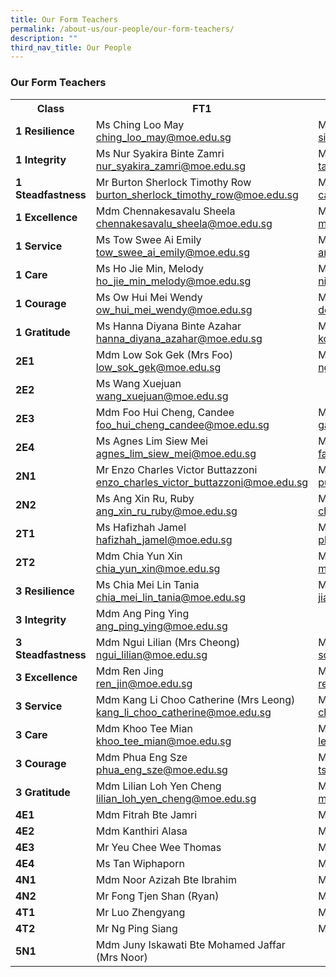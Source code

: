 ```yaml
---
title: Our Form Teachers
permalink: /about-us/our-people/our-form-teachers/
description: ""
third_nav_title: Our People
---
```

<h3>Our Form Teachers</h3>
<table style="width:100%">
<tbody>
<tr>
<th style="width:25%">Class</th>
<th style="width:40%">FT1</th>
<th style="width:40%">FT2</th>
</tr>
<tr>
	<td><strong>1 Resilience</strong></td>
<td>Ms Ching Loo May<br><a href="mailto: ching_loo_may@moe.edu.sg">ching_loo_may@moe.edu.sg</a></td>
<td>Mdm Siti Fatima Binte Azmi<br><a href="mailto: siti_fatima_bte_azmi@moe.edu.sg">siti_fatima_bte_azmi@moe.edu.sg</a></td>
</tr>
<tr>
	<td><strong>1 Integrity</strong></td>
<td>Ms Nur Syakira Binte Zamri<br><a href="mailto: nur_syakira_zamri@moe.edu.sg">nur_syakira_zamri@moe.edu.sg</a></td>
<td>Mr Tan Boon Seng<br><a href="mailto: tan_boon_seng_a@moe.edu.sg">tan_boon_seng_a@moe.edu.sg</a></td>
</tr>
<tr>
	<td><strong>1 Steadfastness</strong></td>
<td>Mr Burton Sherlock Timothy Row<br><a href="mailto: burton_sherlock_timothy_row@moe.edu.sg">burton_sherlock_timothy_row@moe.edu.sg</a></td>
<td>Ms Carita Chew Meng<br><a href="mailto: carita_chew_meng@moe.edu.sg">carita_chew_meng@moe.edu.sg</a></td>
</tr>
	<tr>
		<td><strong>1 Excellence</strong></td>
<td>Mdm Chennakesavalu Sheela<br><a href="mailto: chennakesavalu_sheela@moe.edu.sg">chennakesavalu_sheela@moe.edu.sg</a></td>
<td>Mr Mohamed Imran Bin Ishak<br><a href="mailto: mohamed_imran_ishak@moe.edu.sg">mohamed_imran_ishak@moe.edu.sg</a></td>
</tr>
	<tr>
		<td><strong>1 Service</strong></td>
<td>Ms Tow Swee Ai Emily<br><a href="mailto: tow_swee_ai_emily@moe.edu.sg">tow_swee_ai_emily@moe.edu.sg</a></td>
<td>Mdm	Amelia Y Dizon<br><a href="mailto: amelia_y_dizon@moe.edu.sg">amelia_y_dizon@moe.edu.sg</a></td>
</tr>
	<tr>
		<td><strong>1 Care</strong></td>
<td>Ms Ho Jie Min, Melody<br><a href="mailto: ho_jie_min_melody@moe.edu.sg">ho_jie_min_melody@moe.edu.sg</a></td>
<td>Mdm	Nirmala d/o K Periyiah (Mrs Ganesan)<br><a href="mailto: nirmala_k_periyiah@moe.edu.sg">nirmala_k_periyiah@moe.edu.sg</a></td>
</tr>
	<tr>
		<td><strong>1 Courage</strong></td>
<td>Ms Ow Hui Mei Wendy<br><a href="mailto: ow_hui_mei_wendy@moe.edu.sg">ow_hui_mei_wendy@moe.edu.sg</a></td>
<td>Mdm	Kasturi d/o Manoselvam<br><a href="mailto: do_manoselvam_kasturi@moe.edu.sg">do_manoselvam_kasturi@moe.edu.sg</a></td>
</tr>
	<tr>
		<td><strong>1 Gratitude</strong></td>
<td>Ms Hanna Diyana Binte Azahar<br><a href="mailto: hanna_diyana_azahar@moe.edu.sg">hanna_diyana_azahar@moe.edu.sg</a></td>
<td>Mdm	Koh Pei Pei Jennifer<br><a href="mailto: koh_pei_pei_jennifer@moe.edu.sg">koh_pei_pei_jennifer@moe.edu.sg</a></td>
</tr>
		<tr>
			<td><strong>2E1</strong> </td>
<td>Mdm	Low Sok Gek (Mrs Foo)<br><a href="mailto: low_sok_gek@moe.edu.sg">low_sok_gek@moe.edu.sg</a></td>
<td>Ms Ng Hui Wen<br><a href="mailto: ng_hui_wen_a@moe.edu.sg">ng_hui_wen_a@moe.edu.sg</a></td>
</tr>
		<tr>
			<td><strong>2E2</strong></td>
<td>Ms Wang Xuejuan<br><a href="mailto: wang_xuejuan@moe.edu.sg">wang_xuejuan@moe.edu.sg</a></td>
<td></td>
</tr>
		<tr>
			<td><strong>2E3</strong></td>
<td>Mdm	Foo Hui Cheng, Candee<br><a href="mailto: foo_hui_cheng_candee@moe.edu.sg">foo_hui_cheng_candee@moe.edu.sg</a></td>
<td>Mr Ng Qi Qin, Gary<br><a href="mailto: gary_ng_qi_qin@moe.edu.sg">gary_ng_qi_qin@moe.edu.sg</a></td>
</tr>
		<tr>
			<td><strong>2E4</strong></td>
<td>Ms Agnes Lim Siew Mei<br><a href="mailto: agnes_lim_siew_mei@moe.edu.sg">agnes_lim_siew_mei@moe.edu.sg</a></td>
<td>Mdm	Farhanah Binte Abdullah Sani<br><a href="mailto: farhanah_abdullah_sani@moe.edu.sg">farhanah_abdullah_sani@moe.edu.sg</a></td>
</tr>
		<tr>
			<td><strong>2N1</strong></td>
<td>Mr Enzo Charles Victor Buttazzoni<br><a href="mailto: enzo_charles_victor_buttazzoni@moe.edu.sg">enzo_charles_victor_buttazzoni@moe.edu.sg</a></td>
<td>Mdm	Puah Shi Hui Silia<br><a href="mailto: puah_shi_hui_silia@moe.edu.sg">puah_shi_hui_silia@moe.edu.sg</a></td>
</tr>
		<tr>
			<td><strong>2N2</strong></td>
<td>Ms Ang Xin Ru, Ruby<br><a href="mailto: ang_xin_ru_ruby@moe.edu.sg">ang_xin_ru_ruby@moe.edu.sg</a></td>
<td>Ms Chew Hui Leng Faith<br><a href="mailto: chew_hui_leng_faith@moe.edu.sg">chew_hui_leng_faith@moe.edu.sg</a></td>
</tr>
		<tr>
			<td><strong>2T1</strong></td>
<td>Ms Hafizhah Jamel<br><a href="mailto: hafizhah_jamel@moe.edu.sg">hafizhah_jamel@moe.edu.sg</a></td>
<td>Mdm	Phua Meng Hong<br><a href="mailto: phua_meng_hong@moe.edu.sg">phua_meng_hong@moe.edu.sg</a></td>
</tr>
<tr>
	<td><strong>2T2</strong></td>
<td>Mdm Chia Yun Xin<br><a href="mailto: chia_yun_xin@moe.edu.sg">chia_yun_xin@moe.edu.sg</a></td>
<td>Mr Mohamed Izwan Bin Abdul Manan<br><a href="mailto: mohamed_izwan_abdul_manan@moe.edu.sg">mohamed_izwan_abdul_manan@moe.edu.sg</a></td>
</tr>
	<tr>
		<td><strong>3 Resilience</strong></td>
<td>Ms Chia Mei Lin Tania<br><a href="mailto: chia_mei_lin_tania@moe.edu.sg">chia_mei_lin_tania@moe.edu.sg</a></td>
<td>Mdm Jiang Nan<br><a href="mailto: jiang_nan@moe.edu.sg">jiang_nan@moe.edu.sg</a></td>
</tr>
	<tr>
		<td><strong>3 Integrity</strong></td>
<td>Mdm Ang Ping Ying<br><a href="mailto: ang_ping_ying@moe.edu.sg">ang_ping_ying@moe.edu.sg</a></td>
<td></td>
</tr>
	<tr>
		<td><strong>3 Steadfastness</strong></td>
<td>Mdm	Ngui Lilian (Mrs Cheong)<br><a href="mailto: ngui_lilian@moe.edu.sg">ngui_lilian@moe.edu.sg</a></td>
<td>Mdm Song Weina<br><a href="mailto: song_weina@moe.edu.sg">song_weina@moe.edu.sg</a></td>
</tr>
	<tr>
		<td><strong>3 Excellence</strong></td>
<td>Mdm	Ren Jing<br><a href="mailto: ren_jin@moe.edu.sg">ren_jin@moe.edu.sg</a></td>
<td>Mr Teo Chee Siong<br><a href="mailto: ren_jin@moe.edu.sg">ren_jin@moe.edu.sg</a></td>
</tr>
	<tr>
		<td><strong>3 Service</strong></td>
<td>Mdm	Kang Li Choo Catherine (Mrs Leong)<br><a href="mailto: kang_li_choo_catherine@moe.edu.sg">kang_li_choo_catherine@moe.edu.sg</a></td>
<td>Mr Chong Wensheng<br><a href="mailto: chong_wensheng@moe.edu.sg">chong_wensheng@moe.edu.sg</a></td>
</tr>
	<tr>
		<td><strong>3 Care</strong></td>
<td>Mdm	Khoo Tee Mian<br><a href="mailto: khoo_tee_mian@moe.edu.sg">khoo_tee_mian@moe.edu.sg</a></td>
<td>Mdm Lee Pei Ting Doris<br><a href="mailto: lee_pei_ting_doris@moe.edu.sg">lee_pei_ting_doris@moe.edu.sg</a></td>
</tr>
	<tr>
		<td><strong>3 Courage</strong></td>
<td>Mdm	Phua Eng Sze<br><a href="mailto: phua_eng_sze@moe.edu.sg">phua_eng_sze@moe.edu.sg</a></td>
<td>Ms Tsang Wing Han<br><a href="mailto: tsang_wing_han@moe.edu.sg">tsang_wing_han@moe.edu.sg</a></td>
</tr>
	<tr>
		<td><strong>3 Gratitude</strong></td>
<td>Mdm	Lilian Loh Yen Cheng<br><a href="mailto: lilian_loh_yen_cheng@moe.edu.sg">lilian_loh_yen_cheng@moe.edu.sg</a></td>
<td>Mr Marcus Lau Shao Yun<br><a href="mailto: marcus_lau_shao_yu@moe.edu.sg">marcus_lau_shao_yu@moe.edu.sg</a></td>
</tr>
		<tr>
			<td><strong>4E1</strong></td>
<td>Mdm	Fitrah Bte Jamri</td>
<td>Mdm Azlin Bte Abdul Majid</td>
</tr>
		<tr>
			<td><strong>4E2</strong></td>
<td>Mdm	Kanthiri Alasa</td>
<td>Ms Theresa Ong Hwee Fang</td>
</tr>
		<tr>
			<td><strong>4E3</strong></td>
<td>Mr Yeu Chee Wee Thomas</td>
<td>Ms Zhang Yaqi</td>
</tr>
		<tr>
			<td><strong>4E4</strong></td>
<td>Ms Tan Wiphaporn</td>
<td>Mdm	Tay Liling </td>
</tr>
		<tr>
			<td><strong>4N1</strong></td>
<td>Mdm Noor Azizah Bte Ibrahim</td>
<td>Mdm	Seah Yen Sin</td>
</tr>
		<tr>
			<td><strong>4N2</strong></td>
<td>Mr Fong Tjen Shan (Ryan)</td>
<td>Ms Lui Ying Jien</td>
</tr>
		<tr>
			<td><strong>4T1</strong></td>
<td>Mr Luo Zhengyang</td>
<td>Ms Sumitha Padmanathan</td>
</tr>
		<tr>
			<td><strong>4T2</strong></td>
<td>Mr Ng Ping Siang</td>
<td>Mdm Santhi d/o Mutrawipillai Sanmugum</td>
</tr>
		<tr>
			<td><strong>5N1</strong></td>
<td>Mdm Juny Iskawati Bte Mohamed Jaffar (Mrs Noor)</td>
<td></td>
</tr>
</tbody>
</table>